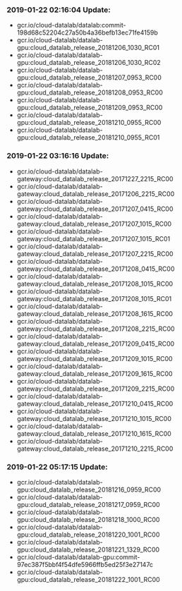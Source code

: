 ### 2019-01-22 02:16:04 Update:

- gcr.io/cloud-datalab/datalab:commit-198d68c52204c27a50b4a36befb13ec71fe4159b
- gcr.io/cloud-datalab/datalab-gpu:cloud_datalab_release_20181206_1030_RC01
- gcr.io/cloud-datalab/datalab-gpu:cloud_datalab_release_20181206_1030_RC02
- gcr.io/cloud-datalab/datalab-gpu:cloud_datalab_release_20181207_0953_RC00
- gcr.io/cloud-datalab/datalab-gpu:cloud_datalab_release_20181208_0953_RC00
- gcr.io/cloud-datalab/datalab-gpu:cloud_datalab_release_20181209_0953_RC00
- gcr.io/cloud-datalab/datalab-gpu:cloud_datalab_release_20181210_0955_RC00
- gcr.io/cloud-datalab/datalab-gpu:cloud_datalab_release_20181210_0955_RC01
### 2019-01-22 03:16:16 Update:

- gcr.io/cloud-datalab/datalab-gateway:cloud_datalab_release_20171227_2215_RC00
- gcr.io/cloud-datalab/datalab-gateway:cloud_datalab_release_20171206_2215_RC00
- gcr.io/cloud-datalab/datalab-gateway:cloud_datalab_release_20171207_0415_RC00
- gcr.io/cloud-datalab/datalab-gateway:cloud_datalab_release_20171207_1015_RC00
- gcr.io/cloud-datalab/datalab-gateway:cloud_datalab_release_20171207_1015_RC01
- gcr.io/cloud-datalab/datalab-gateway:cloud_datalab_release_20171207_2215_RC00
- gcr.io/cloud-datalab/datalab-gateway:cloud_datalab_release_20171208_0415_RC00
- gcr.io/cloud-datalab/datalab-gateway:cloud_datalab_release_20171208_1015_RC00
- gcr.io/cloud-datalab/datalab-gateway:cloud_datalab_release_20171208_1015_RC01
- gcr.io/cloud-datalab/datalab-gateway:cloud_datalab_release_20171208_1615_RC00
- gcr.io/cloud-datalab/datalab-gateway:cloud_datalab_release_20171208_2215_RC00
- gcr.io/cloud-datalab/datalab-gateway:cloud_datalab_release_20171209_0415_RC00
- gcr.io/cloud-datalab/datalab-gateway:cloud_datalab_release_20171209_1015_RC00
- gcr.io/cloud-datalab/datalab-gateway:cloud_datalab_release_20171209_1615_RC00
- gcr.io/cloud-datalab/datalab-gateway:cloud_datalab_release_20171209_2215_RC00
- gcr.io/cloud-datalab/datalab-gateway:cloud_datalab_release_20171210_0415_RC00
- gcr.io/cloud-datalab/datalab-gateway:cloud_datalab_release_20171210_1015_RC00
- gcr.io/cloud-datalab/datalab-gateway:cloud_datalab_release_20171210_1615_RC00
- gcr.io/cloud-datalab/datalab-gateway:cloud_datalab_release_20171210_2215_RC00
### 2019-01-22 05:17:15 Update:

- gcr.io/cloud-datalab/datalab-gpu:cloud_datalab_release_20181216_0959_RC00
- gcr.io/cloud-datalab/datalab-gpu:cloud_datalab_release_20181217_0959_RC00
- gcr.io/cloud-datalab/datalab-gpu:cloud_datalab_release_20181218_1000_RC00
- gcr.io/cloud-datalab/datalab-gpu:cloud_datalab_release_20181220_1001_RC00
- gcr.io/cloud-datalab/datalab-gpu:cloud_datalab_release_20181221_1329_RC00
- gcr.io/cloud-datalab/datalab-gpu:commit-97ec387f5bbf4f54dfe5966ffb5ed25f3e27147c
- gcr.io/cloud-datalab/datalab-gpu:cloud_datalab_release_20181222_1001_RC00
